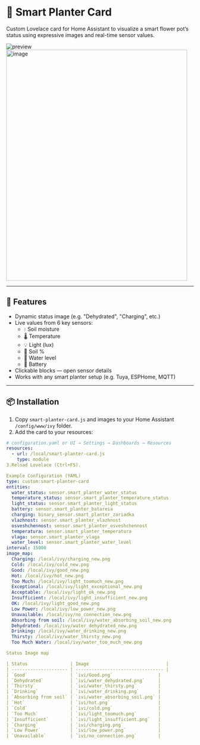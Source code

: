 # 🌱 Smart Planter Card

Custom Lovelace card for Home Assistant to visualize a smart flower pot’s status using expressive images and real-time sensor values.

![preview](./images/Good.png)
<img width="486" height="619" alt="image" src="https://github.com/user-attachments/assets/962b2e39-0e36-4b8c-9d03-64eca7be9859" />

---

## 🔧 Features

- Dynamic status image (e.g. "Dehydrated", "Charging", etc.)
- Live values from 6 key sensors:
  - 💧 Soil moisture
  - 🌡️ Temperature
  - 💡 Light (lux)
  - 🌿 Soil %
  - 🚰 Water level
  - 🔋 Battery
- Clickable blocks — open sensor details
- Works with any smart planter setup (e.g. Tuya, ESPHome, MQTT)

---

## 📦 Installation

1. Copy `smart-planter-card.js` and images to your Home Assistant `/config/www/ivy` folder.
2. Add the card to your resources:

```yaml
# configuration.yaml or UI → Settings → Dashboards → Resources
resources:
  - url: /local/smart-planter-card.js
    type: module
3.Reload Lovelace (Ctrl+F5).

Example Configuration (YAML)
type: custom:smart-planter-card
entities:
  water_status: sensor.smart_planter_water_status
  temperature_status: sensor.smart_planter_temperature_status
  light_status: sensor.smart_planter_light_status
  battery: sensor.smart_planter_batareia
  charging: binary_sensor.smart_planter_zariadka
  vlazhnost: sensor.smart_planter_vlazhnost
  osveshchennost: sensor.smart_planter_osveshchennost
  temperatura: sensor.smart_planter_temperatura
  vlaga: sensor.smart_planter_vlaga
  water_level: sensor.smart_planter_water_level
interval: 15000
image_map:
  Charging: /local/ivy/charging_new.png
  Cold: /local/ivy/cold_new.png
  Good: /local/ivy/good_new.png
  Hot: /local/ivy/hot_new.png
  Too Much: /local/ivy/light_toomuch_new.png
  Exceptional: /local/ivy/light_exceptional_new.png
  Acceptable: /local/ivy/light_ok_new.png
  Insufficient: /local/ivy/light_insufficient_new.png
  OK: /local/ivy/light_good_new.png
  Low Power: /local/ivy/low_power_new.png
  Unavailable: /local/ivy/no_connection_new.png
  Absorbing from soil: /local/ivy/water_absorbing_soil_new.png
  Dehydrated: /local/ivy/water_dehydrated_new.png
  Drinking: /local/ivy/water_drinking_new.png
  Thirsty: /local/ivy/water_thirsty_new.png
  Too Much Water: /local/ivy/water_too_much_new.png

Status Image map

| Status                | Image                             |
| --------------------- | --------------------------------- |
| `Good`                | `ivi/Good.png`                 |
| `Dehydrated`          | `ivi/water_dehydrated.png`     |
| `Thirsty`             | `ivi/water_thirsty.png`        |
| `Drinking`            | `ivi/water_drinking.png`       |
| `Absorbing from soil` | `ivi/water_absorbing_soil.png` |
| `Hot`                 | `ivi/hot.png`                  |
| `Cold`                | `ivi/cold.png`                 |
| `Too Much`            | `ivi/light_toomuch.png`        |
| `Insufficient`        | `ivi/light_insufficient.png`   |
| `Charging`            | `ivi/charging.png`             |
| `Low Power`           | `ivi/low_power.png`            |
| `Unavailable`         | `ivi/no_connection.png`        |

